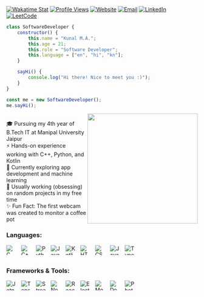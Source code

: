 [![Wakatime Stat](https://wakatime.com/badge/user/018df9ad-64cd-4551-9beb-ef560aba8275.svg)](https://wakatime.com/@018df9ad-64cd-4551-9beb-ef560aba8275)
[![Profile Views](https://komarev.com/ghpvc/?username=kunal-ma&color=blueviolet)](https://github.com/kunal-ma)
[![Website](https://cdn.jsdelivr.net/gh/kunal-ma/kunal-ma/badges/website.svg)](https://kunalma.pages.dev)
[![Email](https://cdn.jsdelivr.net/gh/kunal-ma/kunal-ma/badges/email.svg)](mailto:kunalma23@gmail.com)
[![LinkedIn](https://cdn.jsdelivr.net/gh/kunal-ma/kunal-ma/badges/linkedin.svg)](https://www.linkedin.com/in/kunal-ma)
[![LeetCode](https://cdn.jsdelivr.net/gh/kunal-ma/kunal-ma/badges/leetcode.svg)](https://www.leetcode.com/kunal-ma)

```js
class SoftwareDeveloper {
    constructor() {
        this.name = "Kunal M.A.";
        this.age = 21;
        this.role = "Software Developer";
        this.language = ["en", "hi", "kn"];
    }

    sayHi() {
        console.log("Hi there! Nice to meet you :)");
    }
}

const me = new SoftwareDeveloper();
me.sayHi();
```

<img align='right' width="290" src="https://cdn.jsdelivr.net/gh/kunal-ma/kunal-ma/images/animation.gif" >

<br>🎓 Pursuing my 4th year of B.Tech IT at Manipal University Jaipur
<br>⚡ Hands-on experience working with C++, Python, and Kotlin
<br>🧪 Currently exploring app development and machine learning
<br>🌱 Usually working (obsessing) on random projects in my free time
<br>✨ Fun Fact: The first webcam was created to monitor a coffee pot

### Languages:

<img align="left" style="padding-right:10px; max-width: 26px; max-height: 26px;" title="C" src="https://cdn.jsdelivr.net/gh/kunal-ma/kunal-ma/icons/c.png" />
<img align="left" style="padding-right:10px; max-width: 26px; max-height: 26px;" title="C++" src="https://cdn.jsdelivr.net/gh/kunal-ma/kunal-ma/icons/cplusplus.png" />
<img align="left" style="padding-right:10px; max-width: 26px; max-height: 26px;" title="Python" src="https://cdn.jsdelivr.net/gh/kunal-ma/kunal-ma/icons/python.png" />
<img align="left" style="padding-right:10px; max-width: 26px; max-height: 26px;" title="Java" src="https://cdn.jsdelivr.net/gh/kunal-ma/kunal-ma/icons/java.png" />
<img align="left" style="padding-right:10px; max-width: 26px; max-height: 26px;" title="Kotlin" src="https://cdn.jsdelivr.net/gh/kunal-ma/kunal-ma/icons/kotlin.png" />
<img align="left" style="padding-right:10px; max-width: 26px; max-height: 26px;" title="HTML" src="https://cdn.jsdelivr.net/gh/kunal-ma/kunal-ma/icons/html.png" />
<img align="left" style="padding-right:10px; max-width: 26px; max-height: 26px;" title="CSS" src="https://cdn.jsdelivr.net/gh/kunal-ma/kunal-ma/icons/css.png" />
<img align="left" style="padding-right:10px; max-width: 26px; max-height: 26px;" title="JavaScript" src="https://cdn.jsdelivr.net/gh/kunal-ma/kunal-ma/icons/javascript.png" />
<img align="left" style="padding-right:10px; max-width: 26px; max-height: 26px;" title="TypeScript" src="https://cdn.jsdelivr.net/gh/kunal-ma/kunal-ma/icons/typescript.png" />

<br><br>

### Frameworks & Tools:

<img align="left" style="padding-right:10px; max-width: 26px; max-height: 26px;" title="Jetpack Compose" src="https://cdn.jsdelivr.net/gh/kunal-ma/kunal-ma/icons/jetpack.png" />
<img align="left" style="padding-right:10px; max-width: 26px; max-height: 26px;" title="TensorFlow" src="https://cdn.jsdelivr.net/gh/kunal-ma/kunal-ma/icons/tensorflow.png" />
<img align="left" style="padding-right:10px; max-width: 26px; max-height: 26px;" title="Streamlit" src="https://cdn.jsdelivr.net/gh/kunal-ma/kunal-ma/icons/streamlit.png" />
<img align="left" style="padding-right:10px; max-width: 26px; max-height: 26px;" title="Node.js" src="https://cdn.jsdelivr.net/gh/kunal-ma/kunal-ma/icons/nodejs.png" />
<img align="left" style="padding-right:10px; max-width: 26px; max-height: 26px;" title="React.js" src="https://cdn.jsdelivr.net/gh/kunal-ma/kunal-ma/icons/reactjs.png" />
<img align="left" style="padding-right:10px; max-width: 26px; max-height: 26px;" title="Electron" src="https://cdn.jsdelivr.net/gh/kunal-ma/kunal-ma/icons/electron.png" />
<img align="left" style="padding-right:10px; max-width: 26px; max-height: 26px;" title="MongoDB" src="https://cdn.jsdelivr.net/gh/kunal-ma/kunal-ma/icons/mongodb.png" />
<img align="left" style="padding-right:10px; max-width: 26px; max-height: 26px;" title="Docker" src="https://cdn.jsdelivr.net/gh/kunal-ma/kunal-ma/icons/docker.png" />
<img align="left" style="padding-right:10px; max-width: 26px; max-height: 26px;" title="Photoshop" src="https://cdn.jsdelivr.net/gh/kunal-ma/kunal-ma/icons/photoshop.png" />
